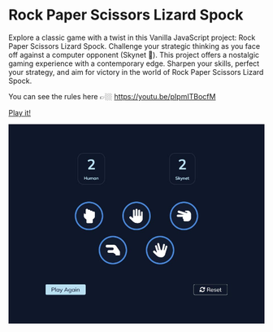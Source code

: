 # Rock Paper Scissors Lizard Spock

Explore a classic game with a twist in this Vanilla JavaScript project: Rock Paper Scissors Lizard Spock. Challenge your strategic thinking as you face off against a computer opponent (Skynet 🤖). This project offers a nostalgic gaming experience with a contemporary edge. Sharpen your skills, perfect your strategy, and aim for victory in the world of Rock Paper Scissors Lizard Spock.

You can see the rules here 👉🏼 https://youtu.be/pIpmITBocfM

[Play it!](https://alin-trinca.github.io/rock-paper-scissors-lizard-spock/dist/index.html)

![Rock Paper Scissors Lizard Spock Screenshot](rock-paper-scissors-lizard-spock-screenshot.jpg)
